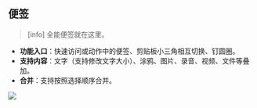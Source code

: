 ## 便签
>[info] 全能便签就在这里。

* **功能入口**：快速访问或动作中的便签、剪贴板小三角相互切换、钉圆圈。
* **支持内容**：文字（支持修改文字大小）、涂鸦、图片、录音、视频、文件等叠加。
* **合并**：支持按照选择顺序合并。

![](http://ww1.sinaimg.cn/large/6b1dd0a7ly1fzrd46g7t8j20u01fcq4m.jpg)